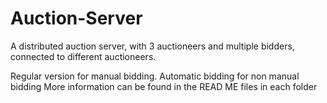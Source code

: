 # Auction-Server

A distributed auction server, with 3 auctioneers and multiple bidders, connected to different auctioneers.


Regular version for manual bidding. Automatic bidding for non manual bidding
More information can be found in the READ ME files in each folder
